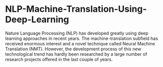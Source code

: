 # NLP-Machine-Translation-Using-Deep-Learning
Nature Language Processing (NLP) has developed greatly using deep learning approaches in recent years. The machine-translation subfield has received enormous interest and a novel technique called Neural Machine Translation (NMT). However, the development process of this new technological trend has hardly been researched by a large number of research projects offered in the last couple of years.
